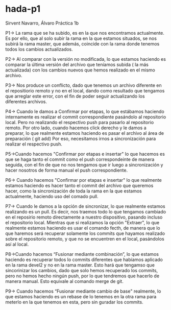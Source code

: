 # hada-p1
Sirvent Navarro, Álvaro
Práctica 1b

P1-> La rama que se ha subido, es en la que nos encontramos actualmente. Es por ello, que al solo subir la rama en la que estamos situados, se nos subirá la rama master, que además, coincide con la rama donde tenemos todos los cambios actualizados.

P2-> Al comparar con la versión no modificada, lo que estamos haciendo es comparar la última versión del archivo que teníamos subida ( la más actualizada) con los cambios nuevos que hemos realizado en el mismo archivo.

P3-> Nos produce un conflicto, dado que tenemos un archivo diferente en el repositiorio remoto y no en el local, dando como resultado que tengamos que arreglar este error, con el fin de poder seguir actualizando los diferentes archivos.

P4-> Cuando le damos a Confirmar por etapas, lo que estábamos haciendo internamente  es realizar el commit correspondiente pasándolo al repositorio local.
Pero no realizando el respectivo push para pasarlo al repositorio remoto. 
Por otro lado, cuando hacemos click derecho y le damos a preparar, lo que realmente estamos haciendo es pasar el archivo al área de preparación ( git add) 
Por eso, necesitamos irnos a sincronización para realizar el respectivo push.

P5->Cuando hacemos "Confirmar por etapas e insertar" lo que hacemos es que se haga tanto el commit como el push correspondeinte de manera seguida, con el fin de que no nos tengamos que ir luego a sincronización y hacer nosotros de forma manual el push correspondiente.

P6-> Cuando hacemos "Confirmar por etapas e insertar" lo que realmente estamos haciendo es hacer tanto el commit del archivo que queremos hacer, como la sincronización de toda la rama en la que  estamos actualmente, haciendo uso del comado pull.

P7-> Cuando le damos a la opción de sincronizar, lo que realmente estamos realizando es un pull. Es decir, nos traemos todo lo que tengamos cambiado en el reposirio remoto directamente a nuestro dispositivo, pasando incluso el repositorio local. Mientras que si realizamos la opción "Extraer", lo que realmente estamos haciendo es usar el comando fecth, de manera que lo que haremos será recuperar solamente los commits que hayamos realizado sobre el repositorio remoto, y que no se encuentren en el local, pasándolos así al local.

P8->Cuando hacemos  “Fusionar mediante combinación”, lo que estamos haciendo es recuperar todos lo commits diferentes que habíamos aplicado en la rama devel2 y no en la rama master. 
Esto hará que tengamso que sincorinizar los cambios, dado que solo hemos recuperado los commits, pero no hemos hecho ningún push, por lo que tendremos que hacerlo de manera manual. Esto equivale al comando merge de git.

P9-> Cuando hacemos “Fusionar mediante cambio de base" realmente, lo que estamos haciendo es un rebase de lo tenemos en la otra rama para meterlo en la que tenemos en esta, pero sin guradar los commits.
